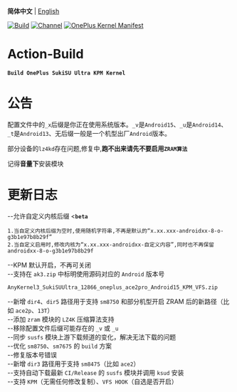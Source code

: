 **简体中文** | [English](README-en.md)
 
[![Build](https://img.shields.io/badge/GitHub%20Actions-Build-181717?logo=github&logoColor=white&style=flat-square)](https://github.com/Numbersf/Action-Build/actions/workflows/Build%20SukiSU%20Ultra%20OnePlus.yml) [![Channel](https://img.shields.io/badge/Follow-Telegram-blue.svg?logo=telegram)](https://t.me/taichi91) [![OnePlus Kernel Manifest](https://img.shields.io/badge/OnePlus%20Kernel%20Manifest-EB0029?logo=oneplus&logoColor=white&style=flat-square)](https://github.com/OnePlusOSS/kernel_manifest)
 
# Action-Build
**```Build OnePlus SukiSU Ultra KPM Kernel```**
 
# 公告
 
配置文件中的``_x``后缀是你正在使用系统版本。``_v``是``Android15``、``_u``是``Android14``、``_t``是``Android13``、无后缀一般是一个机型出厂``Android``版本。
 
部分设备的``lz4kd``存在问题,修复中,**跑不出来请先不要启用``ZRAM算法``**
 
记得**音量下**安装模块
 
# 更新日志
--允许自定义内核后缀  <**`beta`**  
```
1.当自定义内核后缀为空时,使用随机字符串,不再是默认的“x.xx.xxx-androidxx-8-o-g3b1e97b8b29f”
2.当自定义启用时,修改内核为“x.xx.xxx-androidxx-自定义内容”,同时也不再保留androidxx-8-o-g3b1e97b8b29f
```
--KPM 默认开启，不再可关闭  
--支持在 `ak3.zip` 中标明使用源码对应的 `Android` 版本号
```
AnyKernel3_SukiSUUltra_12866_oneplus_ace2pro_Android15_KPM_VFS.zip
```
--新增 `dir4`、`dir5` 路径用于支持 `sm8750` 和部分机型开启 ZRAM 后的新路径（比如 `ace2p`、`13T`）  
--添加 `zram` 模块的 `LZ4K` 压缩算法支持  
--移除配置文件后缀可能存在的 `_v` 或 `_u`  
--同步 `susfs` 模块上游下载频道的变化，解决无法下载的问题  
--优化 `sm8750`、`sm7675` 的 `build` 方案  
--修复版本号错误  
--新增 `dir3` 路径用于支持 `sm8475`（比如 `ace2`）  
--支持自动下载最新 `CI/Release` 的 `susfs` 模块并调用 `ksud` 安装  
--支持 `KPM`（无需任何修改复制）、`VFS HOOK`（自选是否开启）